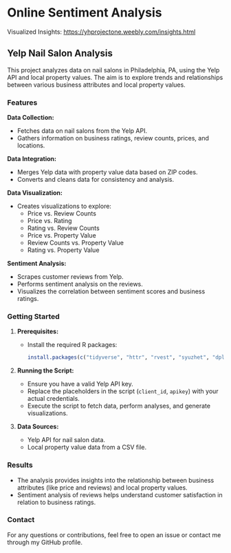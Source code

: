 # Online Sentiment Analysis

Visualized Insights: https://yhprojectone.weebly.com/insights.html

## Yelp Nail Salon Analysis

This project analyzes data on nail salons in Philadelphia, PA, using the Yelp API and local property values. The aim is to explore trends and relationships between various business attributes and local property values.

### Features

**Data Collection:**
- Fetches data on nail salons from the Yelp API.
- Gathers information on business ratings, review counts, prices, and locations.

**Data Integration:**
- Merges Yelp data with property value data based on ZIP codes.
- Converts and cleans data for consistency and analysis.

**Data Visualization:**
- Creates visualizations to explore:
  - Price vs. Review Counts
  - Price vs. Rating
  - Rating vs. Review Counts
  - Price vs. Property Value
  - Review Counts vs. Property Value
  - Rating vs. Property Value

**Sentiment Analysis:**
- Scrapes customer reviews from Yelp.
- Performs sentiment analysis on the reviews.
- Visualizes the correlation between sentiment scores and business ratings.

### Getting Started

1. **Prerequisites:**
   - Install the required R packages:
     ```r
     install.packages(c("tidyverse", "httr", "rvest", "syuzhet", "dplyr", "ggplot2", "caret"))
     ```

2. **Running the Script:**
   - Ensure you have a valid Yelp API key.
   - Replace the placeholders in the script (`client_id`, `apikey`) with your actual credentials.
   - Execute the script to fetch data, perform analyses, and generate visualizations.

3. **Data Sources:**
   - Yelp API for nail salon data.
   - Local property value data from a CSV file.

### Results

- The analysis provides insights into the relationship between business attributes (like price and reviews) and local property values.
- Sentiment analysis of reviews helps understand customer satisfaction in relation to business ratings.

### Contact

For any questions or contributions, feel free to open an issue or contact me through my GitHub profile.
